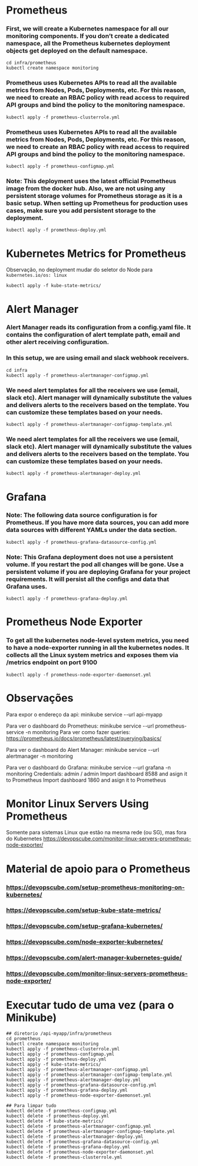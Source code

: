 
# Prometheus

### First, we will create a Kubernetes namespace for all our monitoring components. If you don’t create a dedicated namespace, all the Prometheus kubernetes deployment objects get deployed on the default namespace.
```
cd infra/prometheus
kubectl create namespace monitoring
```

### Prometheus uses Kubernetes APIs to read all the available metrics from Nodes, Pods, Deployments, etc. For this reason, we need to create an RBAC policy with read access to required API groups and bind the policy to the monitoring namespace.
```
kubectl apply -f prometheus-clusterrole.yml
```

### Prometheus uses Kubernetes APIs to read all the available metrics from Nodes, Pods, Deployments, etc. For this reason, we need to create an RBAC policy with read access to required API groups and bind the policy to the monitoring namespace.
```
kubectl apply -f prometheus-configmap.yml
```

### Note: This deployment uses the latest official Prometheus image from the docker hub. Also, we are not using any persistent storage volumes for Prometheus storage as it is a basic setup. When setting up Prometheus for production uses cases, make sure you add persistent storage to the deployment.
```
kubectl apply -f prometheus-deploy.yml
```


# Kubernetes Metrics for Prometheus
Observação, no deployment mudar do seletor do Node para `kubernetes.io/os: linux`
```
kubectl apply -f kube-state-metrics/
```


# Alert Manager 
### Alert Manager reads its configuration from a config.yaml file. It contains the configuration of alert template path, email and other alert receiving configuration.
### In this setup, we are using email and slack webhook receivers. 
```
cd infra
kubectl apply -f prometheus-alertmanager-configmap.yml
```

### We need alert templates for all the receivers we use (email, slack etc). Alert manager will dynamically substitute the values and delivers alerts to the receivers based on the template. You can customize these templates based on your needs.
```
kubectl apply -f prometheus-alertmanager-configmap-template.yml
```

### We need alert templates for all the receivers we use (email, slack etc). Alert manager will dynamically substitute the values and delivers alerts to the receivers based on the template. You can customize these templates based on your needs.
```
kubectl apply -f prometheus-alertmanager-deploy.yml
```


# Grafana

### Note: The following data source configuration is for Prometheus. If you have more data sources, you can add more data sources with different YAMLs under the data section.
```
kubectl apply -f prometheus-grafana-datasource-config.yml
```

### Note: This Grafana deployment does not use a persistent volume. If you restart the pod all changes will be gone. Use a persistent volume if you are deploying Grafana for your project requirements. It will persist all the configs and data that Grafana uses.
```
kubectl apply -f prometheus-grafana-deploy.yml
```


# Prometheus Node Exporter

### To get all the kubernetes node-level system metrics, you need to have a node-exporter running in all the kubernetes nodes. It collects all the Linux system metrics and exposes them via /metrics endpoint on port 9100
```
kubectl apply -f prometheus-node-exporter-daemonset.yml
```


# Observações

Para expor o endereço da api: 
minikube service --url api-myapp

Para ver o dashboard do Prometheus: 
minikube service --url prometheus-service -n monitoring
Para ver como fazer queries: https://prometheus.io/docs/prometheus/latest/querying/basics/

Para ver o dashboard do Alert Manager: 
minikube service --url alertmanager -n monitoring

Para ver o dashboard do Grafana: 
minikube service --url grafana -n monitoring
Credentials: admin / admin
Import dashboard 8588 and asign it to Prometheus
Import dashboard 1860 and asign it to Prometheus



# Monitor Linux Servers Using Prometheus
Somente para sistemas Linux que estão na mesma rede (ou SG), mas fora do Kubernetes 
https://devopscube.com/monitor-linux-servers-prometheus-node-exporter/


# Material de apoio para o Prometheus

### https://devopscube.com/setup-prometheus-monitoring-on-kubernetes/
### https://devopscube.com/setup-kube-state-metrics/
### https://devopscube.com/setup-grafana-kubernetes/
### https://devopscube.com/node-exporter-kubernetes/
### https://devopscube.com/alert-manager-kubernetes-guide/
### https://devopscube.com/monitor-linux-servers-prometheus-node-exporter/


# Executar tudo de uma vez (para o Minikube)

```
## diretorio /api-myapp/infra/prometheus
cd prometheus
kubectl create namespace monitoring
kubectl apply -f prometheus-clusterrole.yml
kubectl apply -f prometheus-configmap.yml
kubectl apply -f prometheus-deploy.yml
kubectl apply -f kube-state-metrics/
kubectl apply -f prometheus-alertmanager-configmap.yml
kubectl apply -f prometheus-alertmanager-configmap-template.yml
kubectl apply -f prometheus-alertmanager-deploy.yml
kubectl apply -f prometheus-grafana-datasource-config.yml
kubectl apply -f prometheus-grafana-deploy.yml
kubectl apply -f prometheus-node-exporter-daemonset.yml

## Para limpar tudo
kubectl delete -f prometheus-configmap.yml
kubectl delete -f prometheus-deploy.yml
kubectl delete -f kube-state-metrics/
kubectl delete -f prometheus-alertmanager-configmap.yml
kubectl delete -f prometheus-alertmanager-configmap-template.yml
kubectl delete -f prometheus-alertmanager-deploy.yml
kubectl delete -f prometheus-grafana-datasource-config.yml
kubectl delete -f prometheus-grafana-deploy.yml
kubectl delete -f prometheus-node-exporter-daemonset.yml
kubectl delete -f prometheus-clusterrole.yml

```
